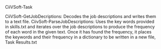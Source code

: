 CiiVSoft-Task

CiiVSoft-GetJobDecriptions:
Decodes the job descriptions and writes them to a text file.
CiivSoft-ParseJobDescriptions: 
Uses the key words provided in skills.txt and iterates over the job descriptions to produce the frequency of each word in the given text.
Once it has found the frequency, it places the keywords and their frequency in a dictionary to be written in a new file, Task Results.txt
